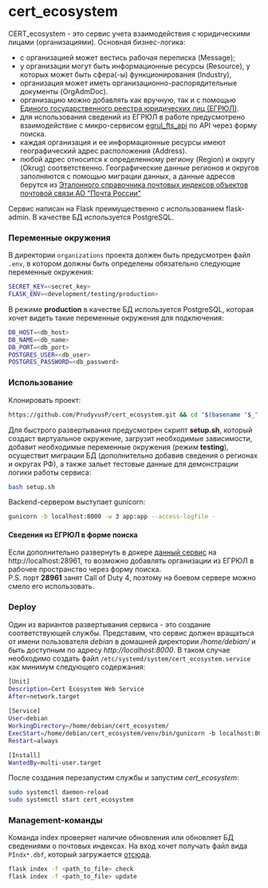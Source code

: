# cert_ecosystem

CERT_ecosystem - это сервис учета взаимодействия с юридическими лицами (организациями).
Основная бизнес-логика:
* с организацией может вестись рабочая переписка (Message);
* у организации могут быть информационные ресурсы (Resource), у которых может быть сфера(-ы) функционирования (Industry),
* организация может иметь организационно-распорядительные документы (OrgAdmDoc).
* организацию можно добавлять как вручную, так и с помощью 
[Единого государственного реестра юридических лиц (ЕГРЮЛ)](https://ru.wikipedia.org/wiki/%D0%95%D0%B4%D0%B8%D0%BD%D1%8B%D0%B9_%D0%B3%D0%BE%D1%81%D1%83%D0%B4%D0%B0%D1%80%D1%81%D1%82%D0%B2%D0%B5%D0%BD%D0%BD%D1%8B%D0%B9_%D1%80%D0%B5%D0%B5%D1%81%D1%82%D1%80_%D1%8E%D1%80%D0%B8%D0%B4%D0%B8%D1%87%D0%B5%D1%81%D0%BA%D0%B8%D1%85_%D0%BB%D0%B8%D1%86). 
* для использования сведений из ЕГРЮЛ в работе предусмотрено взаимодействие
с микро-сервисом [egrul_fts_api](https://github.com/PrudyvusP/egrul_fts_api) по API через форму поиска.  
* каждая организация и ее информационные ресурсы имеют географический адрес расположения (Address).
* любой адрес относится к определенному региону (Region) и округу (Okrug) соответственно.
Географические данные регионов и округов заполняются с помощью миграции данных, а данные адресов берутся из 
[Эталонного справочника почтовых индексов объектов почтовой связи АО "Почта России"](https://www.pochta.ru/support/database/ops)

Сервис написан на Flask преимущественно с использованием flask-admin. В качестве БД используется PostgreSQL.

### Переменные окружения
В директории  `organizations` проекта должен быть предусмотрен файл `.env`, в котором должны быть определены
обязательно следующие переменные окружения:
```bash
SECRET_KEY=<secret_key>
FLASK_ENV=<development/testing/production>
```

В режиме **production** в качестве БД используется PostgreSQL, которая хочет видеть 
такие переменные окружения для подключения:
```bash
DB_HOST=<db_host>
DB_NAME=<db_name>
DB_PORT=<db_port>
POSTGRES_USER=<db_user>
POSTGRES_PASSWORD=<db_password>
```

### Использование

Клонировать проект:
```bash
https://github.com/PrudyvusP/cert_ecosystem.git && cd "$(basename "$_" .git)"
```

Для быстрого развертывания предусмотрен скрипт **setup.sh**, который создаст виртуальное
окружение, загрузит необходимые зависимости, добавит необходимые переменные окружения (режим **testing**), 
осуществит миграции БД (дополнительно добавив сведения о регионах и округах РФ), а также
зальет тестовые данные для демонстрации логики работы сервиса:

```bash
bash setup.sh
```

Backend-сервером выступает gunicorn:
```bash
gunicorn -b localhost:8000 -w 3 app:app --access-logfile -
```

#### Сведения из ЕГРЮЛ в форме поиска

Если дополнительно развернуть в докере [данный сервис](https://github.com/PrudyvusP/egrul_fts_api)
на http://localhost:28961, то возможно добавлять организации из ЕГРЮЛ в рабочее пространство через форму поиска.  
P.S. порт **28961** занят Call of Duty 4, поэтому на боевом сервере можно смело его использовать.


### Deploy

Один из вариантов развертывания сервиса - это создание соответствующей службы.
Представим, что сервис должен вращаться от имени пользователя *debian* в домашней 
директории */home/debian/* и быть доступным по адресу *http://localhost:8000*.
В таком случае необходимо создать файл `/etc/systemd/system/cert_ecosystem.service`
как минимум следующего содержания:

```bash
[Unit]
Description=Cert Ecosystem Web Service
After=network.target
 
[Service]
User=debian
WorkingDirectory=/home/debian/cert_ecosystem/
ExecStart=/home/debian/cert_ecosystem/venv/bin/gunicorn -b localhost:8000 -w 3 app:app --access-logfile -
Restart=always

[Install]
WantedBy=multi-user.target
```
После создания перезапустим службы и запустим *cert_ecosystem*:
```bash
sudo systemctl daemon-reload
sudo systemctl start cert_ecosystem
```

### Management-команды

Команда index проверяет наличие обновления или обновляет БД сведениями
о почтовых индексах. На вход хочет получать файл вида ```PIndx*.dbf```, 
который загружается [отсюда](https://www.pochta.ru/support/database/ops).
```bash
flask index -f <path_to_file> check
flask index -f <path_to_file> update
```

